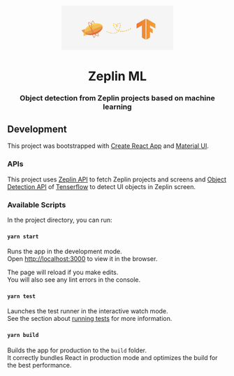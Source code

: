 <p align="center">
  <a href="#">
    <img alt="Zeplin Slides" src="/logo.png" width="256" />
  </a>
</p>
<h1 align="center">
  Zeplin ML
</h1>

<h3 align="center">
  Object detection from Zeplin projects based on machine learning
</h3>


## Development

This project was bootstrapped with [Create React App](https://github.com/facebook/create-react-app) and [Material UI](https://material-ui.com/).

### APIs

This project uses [Zeplin API](https://docs.zeplin.dev) to fetch Zeplin projects and screens and [Object Detection API](https://github.com/tensorflow/tfjs-models/tree/master/coco-ssd) of [Tenserflow](https://github.com/tensorflow/tfjs) to detect UI objects in Zeplin screen.

### Available Scripts

In the project directory, you can run:

#### `yarn start`

Runs the app in the development mode.<br />
Open [http://localhost:3000](http://localhost:3000) to view it in the browser.

The page will reload if you make edits.<br />
You will also see any lint errors in the console.

#### `yarn test`

Launches the test runner in the interactive watch mode.<br />
See the section about [running tests](https://facebook.github.io/create-react-app/docs/running-tests) for more information.

#### `yarn build`

Builds the app for production to the `build` folder.<br />
It correctly bundles React in production mode and optimizes the build for the best performance.
